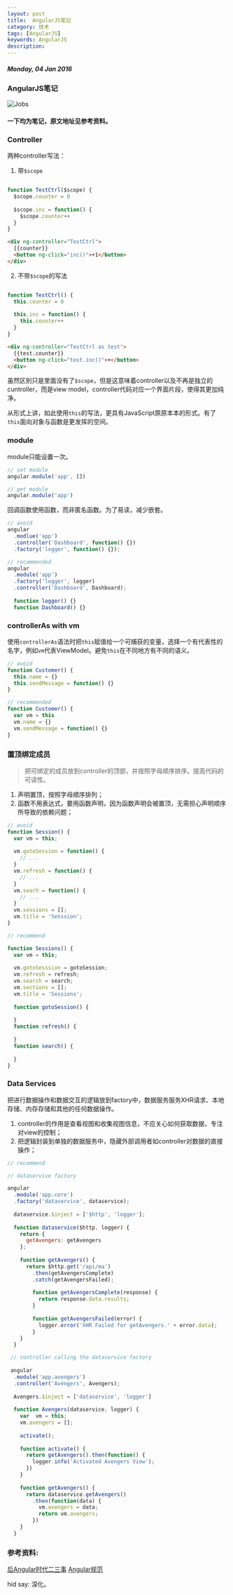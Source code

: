 ```yaml
---
layout: post
title:  AngularJS笔记
category: 技术
tags: [AngularJS]
keywords: AngularJS
description:
---
```


##### Monday, 04 Jan 2016

### AngularJS笔记

![Jobs](/../../assets/img/tech/2016/jobs_4.jpg)

#### 一下均为笔记，原文地址见参考资料。

### Controller

两种controller写法：

1. 带`$scope`

````javascript

function TestCtrl($scope) {
  $scope.counter = 0
  
  $scope.inc = function() {
    $scope.counter++
  }
}

````

````html
<div ng-controller="TestCtrl">
  {{counter}}
  <button ng-click="inc()">+1</button>
</div>
````

2. 不带`$scope`的写法

````javascript

function TestCtrl() {
  this.counter = 0
  
  this.inc = function() {
    this.counter++
  }
}

````

````html
<div ng-controller="TestCtrl as test">
  {{test.counter}}
  <button ng-click="test.inc()">+</button>
</div>
````

虽然区别只是里面没有了`$scope`，但是这意味着controller以及不再是独立的cuntroller，而是view model，controller代码对应一个界面片段，使得其更加纯净。

从形式上讲，如此使用`this`的写法，更具有JavaScript原原本本的形式。有了`this`面向对象与函数是更发挥的空间。

### module

module只能设置一次。

````javascript
// set module
angular.module('app', [])
````

````javascript
// get module
angular.module('app')
````

回调函数使用函数，而非匿名函数。为了易读，减少嵌套。

````javascript
// avoid
angular
  .modlue('app')
  .controller('Dashboard', function() {})
  .factory('logger', function() {});
````

````javascript
// recommended
angular
  .module('app')
  .factory('logger', logger)
  .controller('Dashboard', Dashboard);
  
  function logger() {}
  function Dashboard() {}
  ````
  
  ### controllerAs with vm
  
  使用`controllerAs`语法时把`this`赋值给一个可捕获的变量，选择一个有代表性的名字，例如`vm`代表ViewModel。避免`this`在不同地方有不同的语义。
  
  ````javascript
  // avoid
  function Customer() {
    this.name = {}
    this.sendMessage = function() {}
  }
  ````
  
  ````javascript
  // recommended
  function Customer() {
    var vm = this
    vm.name = {}
    vm.sendMessage = function() {}
  }
  ````
  
### 置顶绑定成员

> 把可绑定的成员放到controller的顶部，并按照字母顺序排序。提高代码的可读性。

1. 声明置顶，按照字母顺序排列；
2. 函数不用表达式，要用函数声明，因为函数声明会被置顶，无需担心声明顺序所导致的依赖问题；


````javascript
// avoid
function Session() {
  var vm = this;
  
  vm.gotoSession = function() {
    // ...
  }
  vm.refresh = function() {
    // ...
  }
  vm.searh = function() {
    // ...
  }
  vm.sessions = [];
  vm.title = 'Sesssion';
}
````

````javascript
// recommend

function Sessions() {
  var vm = this;
  
  vm.gotoSesssion = gotoSession;
  vm.refresh = refresh;
  vm.search = search;
  vm.sections = [];
  vm.title = 'Sessions';
  
  function gotoSession() {
  
  }
  function refresh() {
  
  }
  function search() {
  
  }
}
````

### Data Services

把进行数据操作和数据交互的逻辑放到factory中，数据服务服务XHR请求、本地存储、内存存储和其他的任何数据操作。

1. controller的作用是查看视图和收集视图信息，不应关心如何获取数据，专注对view的控制；
2. 把逻辑封装到单独的数据服务中，隐藏外部调用者如controller对数据的直接操作；

````javascript
// recommend

// dataservive factory

angular
  .module('app.core')
  .factory('dataservice', dataservice);
  
  dataservice.$inject = ['$http', 'logger'];
  
  function dataservice($http, logger) {
    return {
      getAvengers: getAvengers
    };
    
    function getAvengers() {
      return $http.get('/api/ma')
        .then(getAvengersComplete)
        .catch(getAvengersFailed);
        
        function getAvengersComplete(response) {
          return response.data.results;
        }
        
        function getAvengersFailed(error) {
          logger.error('XHR Failed for getAvengers.' + error.data);
        }
    }
  }
````

````javascript
 // controller calling the dataservice factory
 
 angular
  .module('app.avengers')
  .controller('Avengers', Avengers);
  
  Avengers.$inject = ['dataservice', 'logger']
  
  function Avengers(dataservice, logger) {
    var  vm = this;
    vm.avengers = [];
    
    activate();
    
    function activate() {
      return getAvengers().then(function() {
        logger.info('Activated Avengers View');
      })
    }
    
    function getAvengers() {
      return dataservice.getAvengers()
        .then(function(data) {
          vm.avengers = data;
          return vm.avengers;
        })
    }
  }
````

### 参考资料:
[后Angular时代二三事](https://github.com/xufei/blog/issues/21)
[Angular规范](https://github.com/johnpapa/angular-styleguide/blob/master/i18n/zh-CN.md#%E5%8D%95%E4%B8%80%E8%81%8C%E8%B4%A3)


hid say: 深化。



